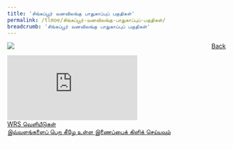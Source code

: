 ```yaml
---
title: 'சிங்கப்பூர் வனவிலங்கு பாதுகாப்புப் பகுதிகள்'
permalink: /tlmoe/சிங்கப்பூர்-வனவிலங்கு-பாதுகாப்புப்-பகுதிகள்/
breadcrumb: 'சிங்கப்பூர் வனவிலங்கு பாதுகாப்புப் பகுதிகள்'
---
```

<!-- Global site tag (gtag.js) - Google Ads: 726049306 -->
<script async src="https://www.googletagmanager.com/gtag/js?id=AW-726049306"></script>
<script>
  window.dataLayer = window.dataLayer || [];
  function gtag(){dataLayer.push(arguments);}
  gtag('js', new Date());

  gtag('config', 'AW-726049306');
</script>
<a href="/gallery/தமிழ்மொழிக்-காட்சிக்கூடம்-e/community-partners2/" style="float:right;">Back</a>
 <img src="/images/WRS-TL.jpg"> <br/>
<div class="video-container">
  <iframe src="https://www.youtube.com/embed/-puAH4a3u5I" frameborder="0" allow="accelerometer; autoplay; encrypted-media; gyroscope; picture-in-picture" allowfullscreen></iframe>
<br/></div>
<a href="/mlmoe/WRS Publication PDF_Revised.pdf" download>WRS வெளியீடுகள்</a><br/>
<a href="https://www.wrs.com.sg/en/singapore-zoo/learning-with-us/mother-tongue-language-resources.html?cmp=sg|sz|mtl|edu|visit_website|e_poster||mothertonguelanguage|mtl&utm_campaign=edu&utm_medium=visit_website&utm_source=e_poster&utm_content=mtl" target="_blank"> இவ்வளங்களைப் பெற கீழே உள்ள இணைப்பைக் கிளிக் செய்யவும்</a> 

<div class="btntop"><a href="#top" style="text-decoration:none;"><span style="color:white"><b>Top</b></span></a></div>
